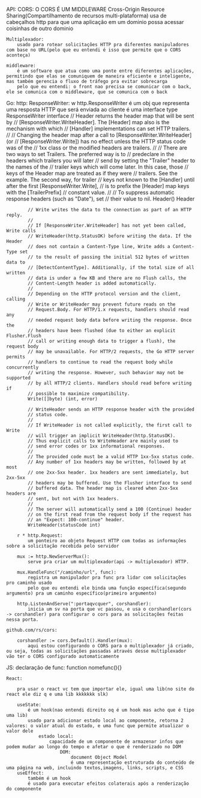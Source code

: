 API:
    CORS: 
        O CORS É UM MIDDLEWARE
        Cross-Origin Resource Sharing(Compartilhamento de recursos multi-plataforma)
        usa de cabeçalhos http para que  uma aplicação em um dominio possa acessar coisinhas de outro dominio

    Multiplexador:
        usado para rotear solicitações HTTP pra diferentes manipuladores com base no URL(pelo que eu entendi é isso que permite que o CORS aconteça)

    middleware:
        é um software que atua como uma ponte entre diferentes aplicações, permitindo que elas se comuniquem de maneira eficiente e inteligente, mas também gerencia o fluxo de tráfego pra evitar sobrecarga 
        pelo que eu entendi: o front nao precisa se comunicar com o back, ele se comunica com o middleware, que se comunica com o back

Go:
    http:
        ResponseWriter:
            w http.ResponseWriter é um obj que representa uma resposta HTTP que será enviada ao cliente
            é uma interface
            type ResponseWriter interface
            // Header returns the header map that will be sent by
            // [ResponseWriter.WriteHeader]. The [Header] map also is the mechanism with which
            // [Handler] implementations can set HTTP trailers.
            //
            // Changing the header map after a call to [ResponseWriter.WriteHeader] (or
            // [ResponseWriter.Write]) has no effect unless the HTTP status code was of the
            // 1xx class or the modified headers are trailers.
            //
            // There are two ways to set Trailers. The preferred way is to
            // predeclare in the headers which trailers you will later
            // send by setting the "Trailer" header to the names of the
            // trailer keys which will come later. In this case, those
            // keys of the Header map are treated as if they were
            // trailers. See the example. The second way, for trailer
            // keys not known to the [Handler] until after the first [ResponseWriter.Write],
            // is to prefix the [Header] map keys with the [TrailerPrefix]
            // constant value.
            //
            // To suppress automatic response headers (such as "Date"), set
            // their value to nil.
            Header() Header

            // Write writes the data to the connection as part of an HTTP reply.
            //
            // If [ResponseWriter.WriteHeader] has not yet been called, Write calls
            // WriteHeader(http.StatusOK) before writing the data. If the Header
            // does not contain a Content-Type line, Write adds a Content-Type set
            // to the result of passing the initial 512 bytes of written data to
            // [DetectContentType]. Additionally, if the total size of all written
            // data is under a few KB and there are no Flush calls, the
            // Content-Length header is added automatically.
            //
            // Depending on the HTTP protocol version and the client, calling
            // Write or WriteHeader may prevent future reads on the
            // Request.Body. For HTTP/1.x requests, handlers should read any
            // needed request body data before writing the response. Once the
            // headers have been flushed (due to either an explicit Flusher.Flush
            // call or writing enough data to trigger a flush), the request body
            // may be unavailable. For HTTP/2 requests, the Go HTTP server permits
            // handlers to continue to read the request body while concurrently
            // writing the response. However, such behavior may not be supported
            // by all HTTP/2 clients. Handlers should read before writing if
            // possible to maximize compatibility.
            Write([]byte) (int, error)

            // WriteHeader sends an HTTP response header with the provided
            // status code.
            //
            // If WriteHeader is not called explicitly, the first call to Write
            // will trigger an implicit WriteHeader(http.StatusOK).
            // Thus explicit calls to WriteHeader are mainly used to
            // send error codes or 1xx informational responses.
            //
            // The provided code must be a valid HTTP 1xx-5xx status code.
            // Any number of 1xx headers may be written, followed by at most
            // one 2xx-5xx header. 1xx headers are sent immediately, but 2xx-5xx
            // headers may be buffered. Use the Flusher interface to send
            // buffered data. The header map is cleared when 2xx-5xx headers are
            // sent, but not with 1xx headers.
            //
            // The server will automatically send a 100 (Continue) header
            // on the first read from the request body if the request has
            // an "Expect: 100-continue" header.
            WriteHeader(statusCode int)

        r * http.Request:
            um ponteiro ao objeto Request HTTP com todas as informações sobre a solicitação recebida pelo servidor

        mux := http.NewServerMux():
            serve pra criar um multiplexador(api -> multiplexador) HTTP.

        mux.HandleFunc("/caminho/url", func): 
            registra um manipulador pra func pra lidar com solicitações pro caminho usado
            pelo que eu entendi ele binda uma função específica(segundo argumento) pra um caminho específico(primeiro argumento)

        http.ListenAndServe(":portaqvcquer", corshandler):
            inicia um sv na porta que vc passou, e usa o corshandler(cors -> corshandler) para configurar o cors para as solicitações feitas nessa porta.

    github.com/rs/cors:

        corshandler := cors.Default().Handler(mux):
            aqui estou configurando o CORS para o multiplexador já criado, ou seja, todas as solicitações passadas através desse multiplexador vão ter o CORS configurado automaticamente

JS:
    declaração de func:
        function nomefunc(){}

    React:

        pra usar o react vc tem que importar ele, igual uma lib(no site do react ele diz q e uma lib kkkkkkk slk)

        useState:
            é um hook(nao entendi direito oq é um hook mas acho que é tipo uma lib)
            usado para adicionar estado local ao componente, retorna 2 valores: o valor atual do estado, e uma func que permite atualizar o valor dele
                estado local:
                    capacidade de um componente de armazenar infos que podem mudar ao longo do tempo e afetar o que é renderizado no DOM
                        DOM:
                            document Object Model
                            é uma representação estruturada do conteúdo de uma página na web, incluindo textos,imagens, links, scripts, e CSS
        useEffect:
            também é um hook
            é usado para executar efeitos colaterais após a renderização do componente




    